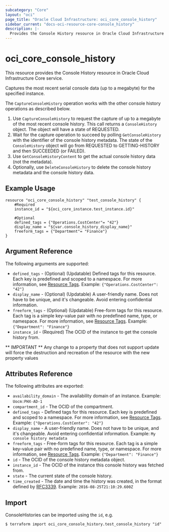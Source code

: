 ```yaml
---
subcategory: "Core"
layout: "oci"
page_title: "Oracle Cloud Infrastructure: oci_core_console_history"
sidebar_current: "docs-oci-resource-core-console_history"
description: |-
  Provides the Console History resource in Oracle Cloud Infrastructure Core service
---
```


# oci_core_console_history
This resource provides the Console History resource in Oracle Cloud Infrastructure Core service.

Captures the most recent serial console data (up to a megabyte) for the
specified instance.

The `CaptureConsoleHistory` operation works with the other console history operations
as described below.

1. Use `CaptureConsoleHistory` to request the capture of up to a megabyte of the
most recent console history. This call returns a `ConsoleHistory`
object. The object will have a state of REQUESTED.
2. Wait for the capture operation to succeed by polling `GetConsoleHistory` with
the identifier of the console history metadata. The state of the
`ConsoleHistory` object will go from REQUESTED to GETTING-HISTORY and
then SUCCEEDED (or FAILED).
3. Use `GetConsoleHistoryContent` to get the actual console history data (not the
metadata).
4. Optionally, use `DeleteConsoleHistory` to delete the console history metadata
and the console history data.


## Example Usage

```hcl
resource "oci_core_console_history" "test_console_history" {
	#Required
	instance_id = "${oci_core_instance.test_instance.id}"

	#Optional
	defined_tags = {"Operations.CostCenter"= "42"}
	display_name = "${var.console_history_display_name}"
	freeform_tags = {"Department"= "Finance"}
}
```

## Argument Reference

The following arguments are supported:

* `defined_tags` - (Optional) (Updatable) Defined tags for this resource. Each key is predefined and scoped to a namespace. For more information, see [Resource Tags](https://docs.cloud.oracle.com/iaas/Content/General/Concepts/resourcetags.htm).  Example: `{"Operations.CostCenter": "42"}` 
* `display_name` - (Optional) (Updatable) A user-friendly name. Does not have to be unique, and it's changeable. Avoid entering confidential information. 
* `freeform_tags` - (Optional) (Updatable) Free-form tags for this resource. Each tag is a simple key-value pair with no predefined name, type, or namespace. For more information, see [Resource Tags](https://docs.cloud.oracle.com/iaas/Content/General/Concepts/resourcetags.htm).  Example: `{"Department": "Finance"}` 
* `instance_id` - (Required) The OCID of the instance to get the console history from.


** IMPORTANT **
Any change to a property that does not support update will force the destruction and recreation of the resource with the new property values

## Attributes Reference

The following attributes are exported:

* `availability_domain` - The availability domain of an instance.  Example: `Uocm:PHX-AD-1` 
* `compartment_id` - The OCID of the compartment.
* `defined_tags` - Defined tags for this resource. Each key is predefined and scoped to a namespace. For more information, see [Resource Tags](https://docs.cloud.oracle.com/iaas/Content/General/Concepts/resourcetags.htm).  Example: `{"Operations.CostCenter": "42"}` 
* `display_name` - A user-friendly name. Does not have to be unique, and it's changeable. Avoid entering confidential information.  Example: `My console history metadata` 
* `freeform_tags` - Free-form tags for this resource. Each tag is a simple key-value pair with no predefined name, type, or namespace. For more information, see [Resource Tags](https://docs.cloud.oracle.com/iaas/Content/General/Concepts/resourcetags.htm).  Example: `{"Department": "Finance"}` 
* `id` - The OCID of the console history metadata object.
* `instance_id` - The OCID of the instance this console history was fetched from.
* `state` - The current state of the console history.
* `time_created` - The date and time the history was created, in the format defined by [RFC3339](https://tools.ietf.org/html/rfc3339). Example: `2016-08-25T21:10:29.600Z` 

## Import

ConsoleHistories can be imported using the `id`, e.g.

```
$ terraform import oci_core_console_history.test_console_history "id"
```

